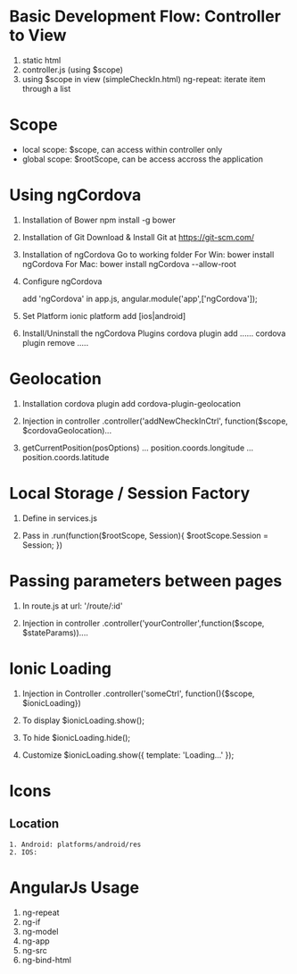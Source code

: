 # Basic Development Flow: Controller to View

1. static html
2. controller.js (using $scope)
3. using $scope in view (simpleCheckIn.html)
	ng-repeat: iterate item through a list

# Scope

- local scope: $scope, can access within controller only
- global scope: $rootScope, can be access accross the application

# Using ngCordova

1. Installation of Bower
	npm install -g bower

2. Installation of Git
	Download & Install Git at https://git-scm.com/

3. Installation of ngCordova
	Go to working folder
	For Win: bower install ngCordova
	For Mac: bower install ngCordova --allow-root

5. Configure ngCordova
	<script src="lib/ngCordova/dist/ng-cordova.min.js"></script>
	add 'ngCordova' in app.js, angular.module('app',['ngCordova']);

6. Set Platform
	ionic platform add [ios|android]

7. Install/Uninstall the ngCordova Plugins
	cordova plugin add ......
	cordova plugin remove .....

# Geolocation

1. Installation
	cordova plugin add cordova-plugin-geolocation

2. Injection in controller
	.controller('addNewCheckInCtrl', function($scope, $cordovaGeolocation)...

3. getCurrentPosition(posOptions)
	... position.coords.longitude
	... position.coords.latitude

# Local Storage / Session Factory

1. Define in services.js

2. Pass in .run(function($rootScope, Session){
		$rootScope.Session = Session;
	})

# Passing parameters between pages

1. In route.js
	at url: '/route/:id'

2. Injection in controller
	.controller('yourController',function($scope, $stateParams))....

# Ionic Loading

1. Injection in Controller
	.controller('someCtrl', function(){$scope, $ionicLoading})

2. To display
	$ionicLoading.show();

3. To hide
	$ionicLoading.hide();

4. Customize
	$ionicLoading.show({
		template: 'Loading...'
	});

# Icons

## Location 
	
	1. Android: platforms/android/res
	2. IOS: 


# AngularJs Usage

1. ng-repeat
2. ng-if
3. ng-model
4. ng-app
5. ng-src
6. ng-bind-html

